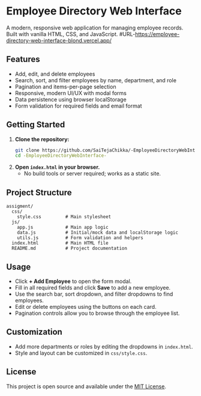 
 # Employee Directory Web Interface

A modern, responsive web application for managing employee records. Built with vanilla HTML, CSS, and JavaScript.
#URL-https://employee-directory-web-interface-blond.vercel.app/
## Features
- Add, edit, and delete employees
- Search, sort, and filter employees by name, department, and role
- Pagination and items-per-page selection
- Responsive, modern UI/UX with modal forms
- Data persistence using browser localStorage
- Form validation for required fields and email format

## Getting Started

1. **Clone the repository:**
   ```sh
   git clone https://github.com/SaiTejaChikka/-EmployeeDirectoryWebInterface-.git
   cd -EmployeeDirectoryWebInterface-
   ```
2. **Open `index.html` in your browser.**
   - No build tools or server required; works as a static site.

## Project Structure
```
assigment/
  css/
    style.css         # Main stylesheet
  js/
    app.js            # Main app logic
    data.js           # Initial/mock data and localStorage logic
    utils.js          # Form validation and helpers
  index.html          # Main HTML file
  README.md           # Project documentation
```

## Usage
- Click **+ Add Employee** to open the form modal.
- Fill in all required fields and click **Save** to add a new employee.
- Use the search bar, sort dropdown, and filter dropdowns to find employees.
- Edit or delete employees using the buttons on each card.
- Pagination controls allow you to browse through the employee list.

## Customization
- Add more departments or roles by editing the dropdowns in `index.html`.
- Style and layout can be customized in `css/style.css`.

## License
This project is open source and available under the [MIT License](LICENSE).

